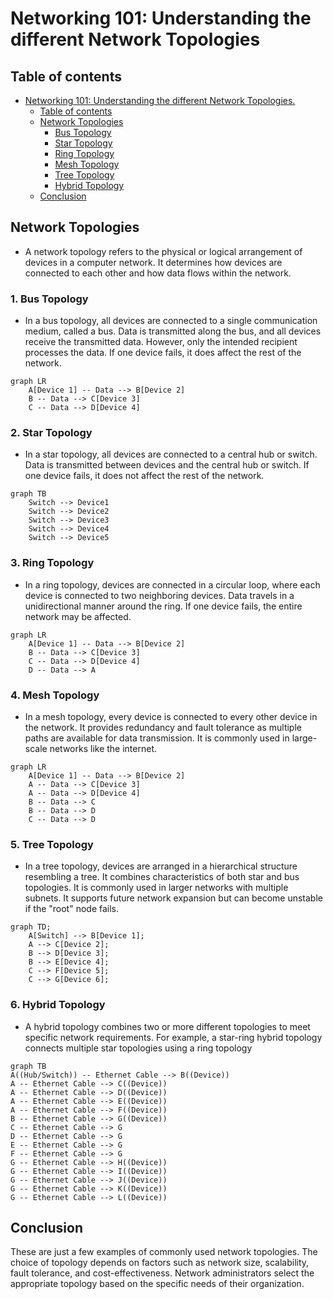 # Networking 101: Understanding the different Network Topologies

## Table of contents

- [Networking 101: Understanding the different Network Topologies.](#networking-101-understanding-the-different-network-topologies)
  - [Table of contents](#table-of-contents)
  - [Network Topologies](#network-topologies)
    - [Bus Topology](#1-bus-topology)
    - [Star Topology](#2-star-topology)
    - [Ring Topology](#3-ring-topology)
    - [Mesh Topology](#4-mesh-topology)
    - [Tree Topology](#5-tree-topology)
    - [Hybrid Topology](#6-hybrid-topology)
  - [Conclusion](#conclusion)

## Network Topologies

- A network topology refers to the physical or logical arrangement of devices in a computer network. It determines how devices are connected to each other and how data flows within the network.

### 1. Bus Topology

- In a bus topology, all devices are connected to a single communication medium, called a bus. Data is transmitted along the bus, and all devices receive the transmitted data. However, only the intended recipient processes the data. If one device fails, it does affect the rest of the network.

```mermaid
graph LR
    A[Device 1] -- Data --> B[Device 2]
    B -- Data --> C[Device 3]
    C -- Data --> D[Device 4]
```

### 2. Star Topology

- In a star topology, all devices are connected to a central hub or switch. Data is transmitted between devices and the central hub or switch. If one device fails, it does not affect the rest of the network.

```mermaid
graph TB
    Switch --> Device1
    Switch --> Device2
    Switch --> Device3
    Switch --> Device4
    Switch --> Device5
```

### 3. Ring Topology

- In a ring topology, devices are connected in a circular loop, where each device is connected to two neighboring devices. Data travels in a unidirectional manner around the ring. If one device fails, the entire network may be affected.

```mermaid
graph LR
    A[Device 1] -- Data --> B[Device 2]
    B -- Data --> C[Device 3]
    C -- Data --> D[Device 4]
    D -- Data --> A
```

### 4. Mesh Topology

- In a mesh topology, every device is connected to every other device in the network. It provides redundancy and fault tolerance as multiple paths are available for data transmission. It is commonly used in large-scale networks like the internet.

```mermaid
graph LR
    A[Device 1] -- Data --> B[Device 2]
    A -- Data --> C[Device 3]
    A -- Data --> D[Device 4]
    B -- Data --> C
    B -- Data --> D
    C -- Data --> D
```

### 5. Tree Topology

- In a tree topology, devices are arranged in a hierarchical structure resembling a tree. It combines characteristics of both star and bus topologies. It is commonly used in larger networks with multiple subnets. It supports future network expansion but can become unstable if the "root" node fails.

```mermaid
graph TD;
    A[Switch] --> B[Device 1];
    A --> C[Device 2];
    B --> D[Device 3];
    B --> E[Device 4];
    C --> F[Device 5];
    C --> G[Device 6];
```

### 6. Hybrid Topology

- A hybrid topology combines two or more different topologies to meet specific network requirements. For example, a star-ring hybrid topology connects multiple star topologies using a ring topology

```mermaid
graph TB
A((Hub/Switch)) -- Ethernet Cable --> B((Device))
A -- Ethernet Cable --> C((Device))
A -- Ethernet Cable --> D((Device))
A -- Ethernet Cable --> E((Device))
A -- Ethernet Cable --> F((Device))
B -- Ethernet Cable --> G((Device))
C -- Ethernet Cable --> G
D -- Ethernet Cable --> G
E -- Ethernet Cable --> G
F -- Ethernet Cable --> G
G -- Ethernet Cable --> H((Device))
G -- Ethernet Cable --> I((Device))
G -- Ethernet Cable --> J((Device))
G -- Ethernet Cable --> K((Device))
G -- Ethernet Cable --> L((Device))

```

## Conclusion

These are just a few examples of commonly used network topologies. The choice of topology depends on factors such as network size, scalability, fault tolerance, and cost-effectiveness. Network administrators select the appropriate topology based on the specific needs of their organization.
